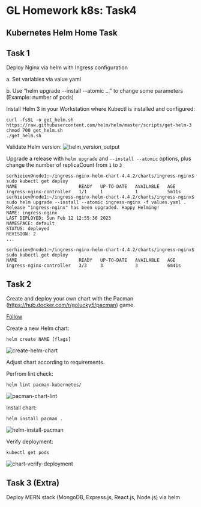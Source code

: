 # GL Homework k8s: Task4

## Kubernetes Helm Home Task

## Task 1
Deploy Nginx via helm with Ingress configuration

a. Set variables via value yaml

b. Use “helm upgrade --install --atomic ...” to change some parameters (Example: number of pods)

Install Helm 3 in your Workstation where Kubectl is installed and configured:
````
curl -fsSL -o get_helm.sh https://raw.githubusercontent.com/helm/helm/master/scripts/get-helm-3
chmod 700 get_helm.sh
./get_helm.sh
````

Validate Helm version:
![helm_version_output](https://user-images.githubusercontent.com/12089303/218286852-3f9adc6c-5830-46d8-90a2-743cd3a917b8.png)

Upgrade a release with `helm upgrade` and `--install --atomic` options, plus change the number of replicaCount from `1` to `3`

```
serhieiev@node1:~/ingress-nginx-helm-chart-4.4.2/charts/ingress-nginx$ sudo kubectl get deploy
NAME                       READY   UP-TO-DATE   AVAILABLE   AGE
ingress-nginx-controller   1/1     1            1           5m11s
serhieiev@node1:~/ingress-nginx-helm-chart-4.4.2/charts/ingress-nginx$ sudo helm upgrade --install --atomic ingress-nginx -f values.yaml .
Release "ingress-nginx" has been upgraded. Happy Helming!
NAME: ingress-nginx
LAST DEPLOYED: Sun Feb 12 12:55:36 2023
NAMESPACE: default
STATUS: deployed
REVISION: 2
...

serhieiev@node1:~/ingress-nginx-helm-chart-4.4.2/charts/ingress-nginx$ sudo kubectl get deploy
NAME                       READY   UP-TO-DATE   AVAILABLE   AGE
ingress-nginx-controller   3/3     3            3           6m41s
```

## Task 2
Create and deploy your own chart with the Pacman (https://hub.docker.com/r/golucky5/pacman) game. 

[Follow](https://helm.sh/docs/chart_template_guide/getting_started/)

Create a new Helm chart:
```
helm create NAME [flags]
```
![create-helm-chart](https://user-images.githubusercontent.com/12089303/218342616-90e2eee8-ce3a-4127-97bf-b8fb0922f8d3.png)

Adjust chart according to requirements.

Perfrom lint check:
```
helm lint pacman-kubernetes/
```
![pacman-chart-lint](https://user-images.githubusercontent.com/12089303/218342689-72b6c677-b976-408e-bc58-966133858845.png)

Install chart:
```
helm install pacman .
```
![helm-install-pacman](https://user-images.githubusercontent.com/12089303/218342791-f85c3a45-5bf5-4bc7-8af1-dbd377e37e4f.png)

Verify deployment:
```
kubectl get pods
```
![chart-verify-deployment](https://user-images.githubusercontent.com/12089303/218342877-8a1b7e2a-3ea6-47cd-8b8b-86e7d7a02f07.png)


## Task 3 (Extra)
Deploy MERN stack (MongoDB, Express.js, React.js, Node.js) via helm
